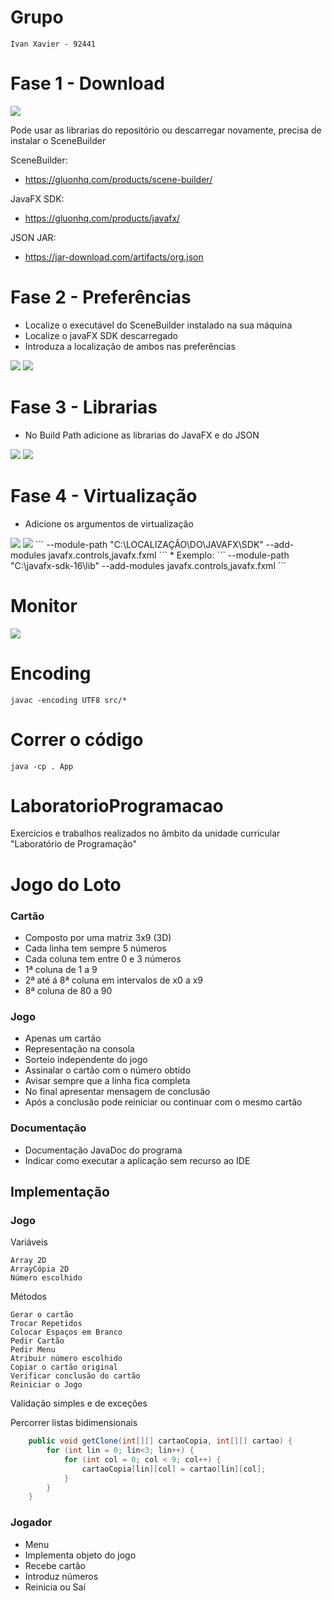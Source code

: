 # Grupo
```
Ivan Xavier - 92441
```
# Fase 1 - Download

<img src="img/0.png">

Pode usar as librarias do repositório ou descarregar novamente, precisa de instalar o SceneBuilder

SceneBuilder:
* https://gluonhq.com/products/scene-builder/

JavaFX SDK:
* https://gluonhq.com/products/javafx/

JSON JAR:
* https://jar-download.com/artifacts/org.json

# Fase 2 - Preferências

* Localize o executável do SceneBuilder instalado na sua máquina
* Localize o javaFX SDK descarregado
* Introduza a localização de ambos nas preferências
<img src="img/1.png">
<img src="img/2.png">

# Fase 3 - Librarias

* No Build Path adicione as librarias do JavaFX e do JSON
<img src="img/3.png">
<img src="img/4.png">

# Fase 4 - Virtualização

* Adicione os argumentos de virtualização
<img src="img/5.png">
<img src="img/6.png">
```
--module-path "C:\LOCALIZAÇÂO\DO\JAVAFX\SDK" --add-modules javafx.controls,javafx.fxml
```
* Exemplo:
```
--module-path "C:\javafx-sdk-16\lib" --add-modules javafx.controls,javafx.fxml
```

# Monitor
<img src="img/monitor.png">

# Encoding
```
javac -encoding UTF8 src/*
```
# Correr o código
```
java -cp . App
```

# LaboratorioProgramacao
Exercícios e trabalhos realizados no âmbito da unidade curricular "Laboratório de Programação"

# Jogo do Loto

### Cartão
* Composto por uma matriz 3x9 (3D)
* Cada linha tem sempre 5 números
* Cada coluna tem entre 0 e 3 números
* 1ª coluna de 1 a 9
* 2ª até á 8ª coluna em intervalos de x0 a x9
* 8ª coluna de 80 a 90

### Jogo
* Apenas um cartão
* Representação na consola
* Sorteio independente do jogo
* Assinalar o cartão com o número obtido
* Avisar sempre que a linha fica completa
* No final apresentar mensagem de conclusão
* Após a conclusão pode reiniciar ou continuar com o mesmo cartão

### Documentação
* Documentação JavaDoc do programa
* Indicar como executar a aplicação sem recurso ao IDE

## Implementação

### Jogo

Variáveis

    Array 2D
    ArrayCópia 2D
    Número escolhido

Métodos

    Gerar o cartão
    Trocar Repetidos
    Colocar Espaços em Branco
    Pedir Cartão
    Pedir Menu
    Atribuir número escolhido
    Copiar o cartão original
    Verificar conclusão do cartão
    Reiniciar o Jogo
    
Validação simples e de exceções

Percorrer listas bidimensionais 

```java
    public void getClone(int[][] cartaoCopia, int[][] cartao) {
        for (int lin = 0; lin<3; lin++) {
            for (int col = 0; col < 9; col++) {
                cartaoCopia[lin][col] = cartao[lin][col];
            }
        }
    }
```

### Jogador
* Menu
* Implementa objeto do jogo
* Recebe cartão
* Introduz números
* Reinicia ou Saí


